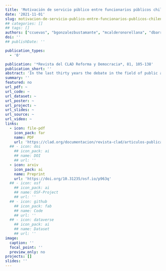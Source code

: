 ```yaml
---
title: 'Motivación de servicio público entre funcionarios públicos chilenos'
date: '2021-11-01'
slug: motivacion-de-servicio-publico-entre-funcionarios-publicos-chilenos
## categories: []
## tags: []
authors: ["ccuevas", "bgonzalezbustamante", "mcalderonorellana", "dbarria"]
doi: ''
## publishDate: ''

publication_types:
  - '0'

publication: '*Revista del CLAD Reforma y Democracia*, 81, 105-138'
publication_short: ''
abstract: 'In the last thirty years the debate in the field of public administration in Latin America has focused on how to introduce reforms in the public sector inspired by the New Public Management. Indeed, most public administrations have focused almost exclusively on introducing such type of reforms, ignoring a number of alternatives that have emerged in the academic debate. One of these alternatives is the public service motivation approach that analyzes how certain intrinsic factors, directly associated with the notion of public service, motivate the behavior of civil servants. This article aims to foster a Latin American debate on how to design and implement human resource policies based on the theory of public service motivation. Based on a non-probabilistic sample with 172 responses, this work identifies a number of public service motivation factors among Chilean civil servants. The findings show that attraction to public policies, commitment to the general interest, and compassion are as powerful factors as love for money. At the same time, the results show that self-sacrifice does not motivate Chilean civil servants. Based on these findings, a discussion on public service motivation as a useful approach for redesigning human resources policies is presented.'
summary: ''
featured: no
url_pdf: ~
url_code: ~
url_dataset: ~
url_poster: ~
url_project: ~
url_slides: ~
url_source: ~
url_video: ~
links:
  - icon: file-pdf
    icon_pack: far
    name: PDF
    url: 'https://clad.org/documentacion/revista-clad/articulos-publicados/081-noviembre-2021/'
  ## - icon: doi
    ## icon_pack: ai
    ## name: DOI
    ## url: ''
  - icon: arxiv
    icon_pack: ai
    name: Preprint
    url: 'https://doi.org/10.31235/osf.io/p963q'
  ## - icon: osf
    ## icon_pack: ai
    ## name: OSF-Project
    ## url: ''
  ## - icon: github
    ## icon_pack: fab
    ## name: Code
    ## url: ''
  ## - icon: dataverse
    ## icon_pack: ai
    ## name: Dataset
    ## url: ''
image:
  caption: ''
  focal_point: ''
  preview_only: no
projects: []
slides: ''
---
```

